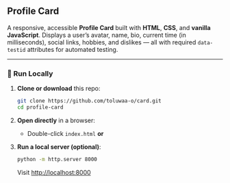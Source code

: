 ## Profile Card

A responsive, accessible **Profile Card** built with **HTML**, **CSS**, and **vanilla JavaScript**.
Displays a user’s avatar, name, bio, current time (in milliseconds), social links, hobbies, and dislikes — all with required `data-testid` attributes for automated testing.

---

### 🚀 Run Locally

1. **Clone or download** this repo:

   ```bash
   git clone https://github.com/toluwaa-o/card.git
   cd profile-card
   ```

2. **Open directly** in a browser:

   * Double-click `index.html`
     **or**

3. **Run a local server (optional)**:

   ```bash
   python -m http.server 8000
   ```


   Visit [http://localhost:8000](http://localhost:8000)
